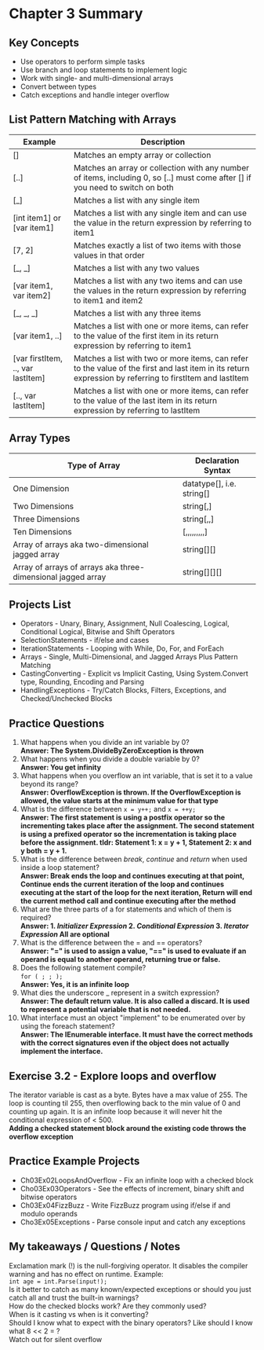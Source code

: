 # Chapter 3 Summary

## Key Concepts
* Use operators to perform simple tasks
* Use branch and loop statements to implement logic
* Work with single- and multi-dimensional arrays
* Convert between types
* Catch exceptions and handle integer overflow

## List Pattern Matching with Arrays
| Example | Description |
|------|-------------------|
| [] | Matches an empty array or collection |
| [..] | Matches an array or collection with any number of items, including 0, so [..] must come after [] if you need to switch on both
| [_] | Matches a list with any single item |
| [int item1] or [var item1] | Matches a list with any single item and can use the value in the return expression by referring to item1 |
| [7, 2] | Matches exactly a list of two items with those values in that order|
| [_, _] | Matches a list with any two values |
| [var item1, var item2] | Matches a list with any two items and can use the values in the return expression by referring to item1 and item2 |
| [_, _, _] | Matches a list with any three items |
| [var item1, ..] | Matches a list with one or more items, can refer to the value of the first item in its return expression by referring to item1 |
| [var firstItem, .., var lastItem] | Matches a list with two or more items, can refer to the value of the first and last item in its return expression by referring to firstItem and lastItem |
| [.., var lastItem] | Matches a list with one or more items, can refer to the value of the last item in its return expression by referring to lastItem |

## Array Types
| Type of Array | Declaration Syntax |
|------|-------------------|
| One Dimension | datatype[], i.e. string[] |
| Two Dimensions | string[,] |
| Three Dimensions | string[,,] |
| Ten Dimensions | [,,,,,,,,,] |
| Array of arrays aka two-dimensional jagged array | string[][] |
| Array of arrays of arrays aka three-dimensional jagged array | string[][][] |


## Projects List
* Operators - Unary, Binary, Assignment, Null Coalescing, Logical, Conditional Logical, Bitwise and Shift Operators
* SelectionStatements - if/else and cases
* IterationStatements - Looping with While, Do, For, and ForEach
* Arrays - Single, Multi-Dimensional, and Jagged Arrays Plus Pattern Matching
* CastingConverting - Explicit vs Implicit Casting, Using System.Convert type, Rounding, Encoding and Parsing
* HandlingExceptions - Try/Catch Blocks, Filters, Exceptions, and Checked/Unchecked Blocks

## Practice Questions
1. What happens when you divide an int variable by 0?  
**Answer: The System.DivideByZeroException is thrown**
2. What happens when you divide a double variable by 0?  
**Answer: You get infinity**
3. What happens when you overflow an int variable, that is set it to a value beyond its range?  
**Answer: OverflowException is thrown. If the OverflowException is allowed, the value starts at the minimum value for that type**
4. What is the difference between ```x = y++;``` and ```x = ++y;```  
**Answer: The first statement is using a postfix operator so the incrementing takes place after the assignment. The second statement is using a prefixed operator so the incrementation is taking place before the assignment. tldr: Statement 1: x = y + 1, Statement 2: x and y both = y + 1.**
5. What is the difference between *break*, *continue* and *return* when used inside a loop statement?  
**Answer: Break ends the loop and continues executing at that point, Continue ends the current iteration of the loop and continues executing at the start of the loop for the next iteration, Return will end the current method call and continue executing after the method**
6. What are the three parts of a for statements and which of them is required?  
**Answer: 1. *Initializer Expression* 2. *Conditional Expression* 3. *Iterator Expression* All are optional**
7. What is the difference between the = and == operators?  
**Answer: "=" is used to assign a value, "==" is used to evaluate if an operand is equal to another operand, returning true or false.**
8. Does the following statement compile?  
``` for ( ; ; ); ```  
**Answer: Yes, it is an infinite loop**
9. What dies the underscore _ represent in a switch expression?  
**Answer: The default return value. It is also called a discard. It is used to represent a potential variable that is not needed.**
10. What interface must an object "implement" to be enumerated over by using the foreach statement?  
**Answer: The IEnumerable interface. It must have the correct methods with the correct signatures even if the object does not actually implement the interface.**

## Exercise 3.2 - Explore loops and overflow  
The iterator variable is cast as a byte. Bytes have a max value of 255. The loop is counting til 255, then overflowing back to the min value of 0 and counting up again. It is an infinite loop because it will never hit the conditional expression of < 500.  
**Adding a checked statement block around the existing code throws the overflow exception**


## Practice Example Projects
* Ch03Ex02LoopsAndOverflow - Fix an infinite loop with a checked block
* Cho03Ex03Operators - See the effects of increment, binary shift and bitwise operators
* Ch03Ex04FizzBuzz - Write FizzBuzz program using if/else if and modulo operands
* Cho3Ex05Exceptions - Parse console input and catch any exceptions

## My takeaways / Questions / Notes
Exclamation mark (!) is the null-forgiving operator. It disables the compiler warning and has no effect on runtime. Example:  
``` int age = int.Parse(input!); ```   
Is it better to catch as many known/expected exceptions or should you just catch all and trust the built-in warnings?  
How do the checked blocks work? Are they commonly used?  
When is it casting vs when is it converting?  
Should I know what to expect with the binary operators? Like should I know what 8 << 2 = ?  
Watch out for silent overflow

